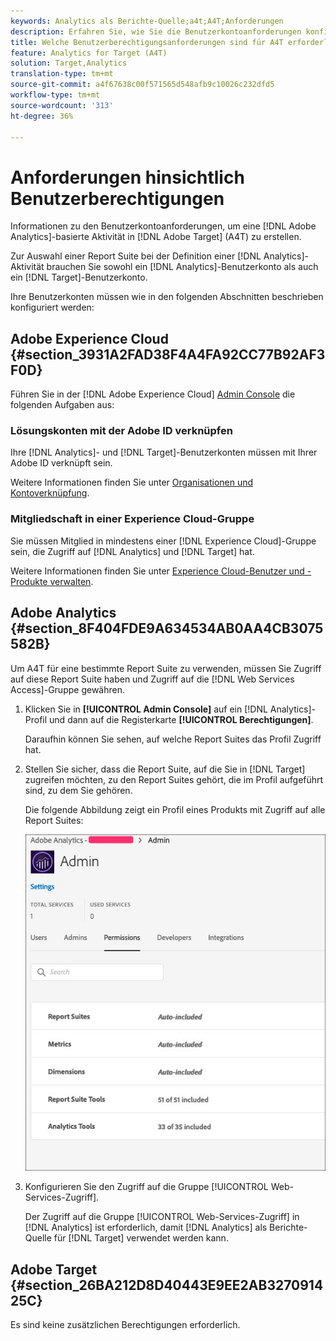 ```yaml
---
keywords: Analytics als Berichte-Quelle;a4t;A4T;Anforderungen
description: Erfahren Sie, wie Sie die Benutzerkontoanforderungen konfigurieren, die zum Erstellen einer Adobe Analytics-basierten Aktivität in Adobe Target mit Analytics for Zielgruppe (A4T) erforderlich sind.
title: Welche Benutzerberechtigungsanforderungen sind für A4T erforderlich?
feature: Analytics for Target (A4T)
solution: Target,Analytics
translation-type: tm+mt
source-git-commit: a4f67638c00f571565d548afb9c10026c232dfd5
workflow-type: tm+mt
source-wordcount: '313'
ht-degree: 36%

---
```



# Anforderungen hinsichtlich Benutzerberechtigungen

Informationen zu den Benutzerkontoanforderungen, um eine [!DNL Adobe Analytics]-basierte Aktivität in [!DNL Adobe Target] (A4T) zu erstellen.

Zur Auswahl einer Report Suite bei der Definition einer [!DNL Analytics]-Aktivität brauchen Sie sowohl ein [!DNL Analytics]-Benutzerkonto als auch ein [!DNL Target]-Benutzerkonto.

Ihre Benutzerkonten müssen wie in den folgenden Abschnitten beschrieben konfiguriert werden:

## Adobe Experience Cloud {#section_3931A2FAD38F4A4FA92CC77B92AF3F0D}

Führen Sie in der [!DNL Adobe Experience Cloud] [Admin Console](https://adminconsole.adobe.com) die folgenden Aufgaben aus:

### Lösungskonten mit der Adobe ID verknüpfen

Ihre [!DNL Analytics]- und [!DNL Target]-Benutzerkonten müssen mit Ihrer Adobe ID verknüpft sein.

Weitere Informationen finden Sie unter [Organisationen und Kontoverknüpfung](https://docs.adobe.com/help/en/core-services/interface/manage-users-and-products/organizations.html).

### Mitgliedschaft in einer Experience Cloud-Gruppe

Sie müssen Mitglied in mindestens einer [!DNL Experience Cloud]-Gruppe sein, die Zugriff auf [!DNL Analytics] und [!DNL Target] hat.

Weitere Informationen finden Sie unter [Experience Cloud-Benutzer und -Produkte verwalten](https://experienceleague.adobe.com/docs/core-services/interface/manage-users-and-products/admin-getting-started.html).

## Adobe Analytics {#section_8F404FDE9A634534AB0AA4CB3075582B}

Um A4T für eine bestimmte Report Suite zu verwenden, müssen Sie Zugriff auf diese Report Suite haben und Zugriff auf die [!DNL Web Services Access]-Gruppe gewähren.

1. Klicken Sie in **[!UICONTROL Admin Console]** auf ein [!DNL Analytics]-Profil und dann auf die Registerkarte **[!UICONTROL Berechtigungen]**.

   Daraufhin können Sie sehen, auf welche Report Suites das Profil Zugriff hat.

1. Stellen Sie sicher, dass die Report Suite, auf die Sie in [!DNL Target] zugreifen möchten, zu den Report Suites gehört, die im Profil aufgeführt sind, zu dem Sie gehören.

   Die folgende Abbildung zeigt ein Profil eines Produkts mit Zugriff auf alle Report Suites:

   ![Admin Console, Registerkarte Berechtigung](/help/c-integrating-target-with-mac/a4t/assets/permissions-tab.png)

1. Konfigurieren Sie den Zugriff auf die Gruppe [!UICONTROL Web-Services-Zugriff].

   Der Zugriff auf die Gruppe [!UICONTROL Web-Services-Zugriff] in [!DNL Analytics] ist erforderlich, damit [!DNL Analytics] als Berichte-Quelle für [!DNL Target] verwendet werden kann.


## Adobe Target {#section_26BA212D8D40443E9EE2AB327091425C}

Es sind keine zusätzlichen Berechtigungen erforderlich.
